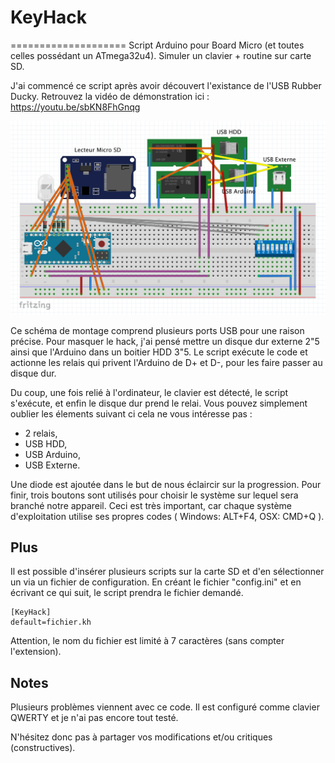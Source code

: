 # KeyHack
====================
Script Arduino pour Board Micro (et toutes celles possédant un ATmega32u4).
Simuler un clavier + routine sur carte SD.

J'ai commencé ce script après avoir découvert l'existance de l'USB Rubber Ducky.
Retrouvez la vidéo de démonstration ici : https://youtu.be/sbKN8FhGnqg

![Schéma du montage](/small.png?raw=true "Schéma du montage")

Ce schéma de montage comprend plusieurs ports USB pour une raison précise.
Pour masquer le hack, j'ai pensé mettre un disque dur externe 2"5 ainsi que l'Arduino dans un boitier HDD 3"5.
Le script exécute le code et actionne les relais qui privent l'Arduino de D+ et D-, pour les faire passer au disque dur.

Du coup, une fois relié à l'ordinateur, le clavier est détecté, le script s'exécute, et enfin le disque dur prend le relai.
Vous pouvez simplement oublier les élements suivant ci cela ne vous intéresse pas :
 - 2 relais,
 - USB HDD,
 - USB Arduino,
 - USB Externe.

Une diode est ajoutée dans le but de nous éclaircir sur la progression.
Pour finir, trois boutons sont utilisés pour choisir le système sur lequel sera branché notre appareil.
Ceci est très important, car chaque système d'exploitation utilise ses propres codes ( Windows: ALT+F4, OSX: CMD+Q ).

## Plus

Il est possible d'insérer plusieurs scripts sur la carte SD et d'en sélectionner un via un fichier de configuration.
En créant le fichier "config.ini" et en écrivant ce qui suit, le script prendra le fichier demandé.

```
[KeyHack]
default=fichier.kh
```

Attention, le nom du fichier est limité à 7 caractères (sans compter l'extension).

## Notes

Plusieurs problèmes viennent avec ce code.
Il est configuré comme clavier QWERTY et je n'ai pas encore tout testé.

N'hésitez donc pas à partager vos modifications et/ou critiques (constructives).
